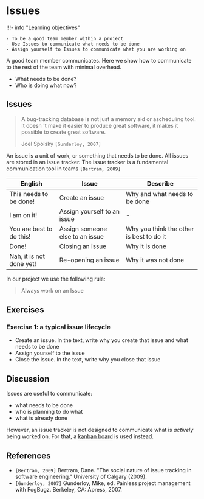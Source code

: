 # Issues

!!!- info "Learning objectives"

    - To be a good team member within a project
    - Use Issues to communicate what needs to be done
    - Assign yourself to Issues to communicate what you are working on


A good team member communicates.
Here we show how to communicate to the rest of the team with minimal overhead.

- What needs to be done?
- Who is doing what now?

## Issues

> A bug-tracking database is not just a memory aid or ascheduling tool.
> It doesn 't make it easier to produce great software,
> it makes it possible to create great software.
>
> Joel Spolsky `[Gunderloy, 2007]`

An issue is a unit of work, or something that needs to be done.
All issues are stored in an issue tracker.
The issue tracker is a fundamental communication tool in
teams `[Bertram, 2009]`

English                 |Issue                          |Describe
------------------------|-------------------------------|----------------------------------------
This needs to be done!  |Create an issue                |Why and what needs to be done
I am on it!             |Assign yourself to an issue    |-
You are best to do this!|Assign someone else to an issue|Why you think the other is best to do it
Done!                   |Closing an issue               |Why it is done
Nah, it is not done yet!|Re-opening an issue            |Why it was not done

In our project we use the following rule:

> Always work on an Issue

## Exercises

### Exercise 1: a typical issue lifecycle

- Create an issue. In the text, write why you create that issue and what needs
  to be done
- Assign yourself to the issue
- Close the issue. In the text, write why you close that issue

## Discussion

Issues are useful to communicate:

- what needs to be done
- who is planning to do what
- what is already done

However, an issue tracker is not designed to
communicate what is _actively_ being worked on.
For that, a [kanban board](kanban_board.md) is used instead.



## References

- `[Bertram, 2009]` Bertram, Dane. "The social nature of issue tracking in software engineering." University of Calgary (2009).
- `[Gunderloy, 2007]` Gunderloy, Mike, ed. Painless project management with FogBugz. Berkeley, CA: Apress, 2007.
